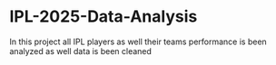 # IPL-2025-Data-Analysis
In this  project  all IPL  players as well their teams performance is been analyzed as well data is been cleaned 
